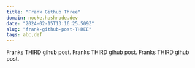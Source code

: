 ```yaml
---
title: "Frank Github Three"
domain: nocke.hashnode.dev
date: "2024-02-15T13:16:25.509Z"
slug: "frank-github-post-THREE"
tags: abc,def
---
```


Franks THIRD gihub post.
Franks THIRD gihub post.
Franks THIRD gihub post.
